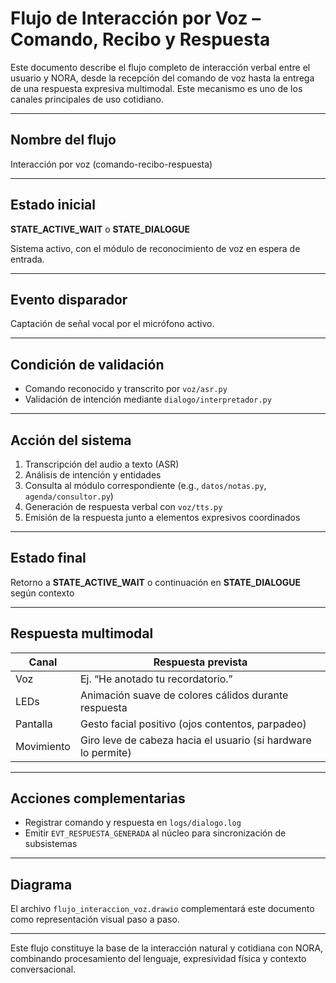 # Flujo de Interacción por Voz – Comando, Recibo y Respuesta

Este documento describe el flujo completo de interacción verbal entre el usuario y NORA, desde la recepción del comando de voz hasta la entrega de una respuesta expresiva multimodal. Este mecanismo es uno de los canales principales de uso cotidiano.

---

## Nombre del flujo

Interacción por voz (comando-recibo-respuesta)

---

## Estado inicial

**STATE\_ACTIVE\_WAIT** o **STATE\_DIALOGUE**

Sistema activo, con el módulo de reconocimiento de voz en espera de entrada.

---

## Evento disparador

Captación de señal vocal por el micrófono activo.

---

## Condición de validación

* Comando reconocido y transcrito por `voz/asr.py`
* Validación de intención mediante `dialogo/interpretador.py`

---

## Acción del sistema

1. Transcripción del audio a texto (ASR)
2. Análisis de intención y entidades
3. Consulta al módulo correspondiente (e.g., `datos/notas.py`, `agenda/consultor.py`)
4. Generación de respuesta verbal con `voz/tts.py`
5. Emisión de la respuesta junto a elementos expresivos coordinados

---

## Estado final

Retorno a **STATE\_ACTIVE\_WAIT** o continuación en **STATE\_DIALOGUE** según contexto

---

## Respuesta multimodal

| Canal      | Respuesta prevista                                            |
| ---------- | ------------------------------------------------------------- |
| Voz        | Ej. “He anotado tu recordatorio.”                             |
| LEDs       | Animación suave de colores cálidos durante respuesta          |
| Pantalla   | Gesto facial positivo (ojos contentos, parpadeo)              |
| Movimiento | Giro leve de cabeza hacia el usuario (si hardware lo permite) |

---

## Acciones complementarias

* Registrar comando y respuesta en `logs/dialogo.log`
* Emitir `EVT_RESPUESTA_GENERADA` al núcleo para sincronización de subsistemas

---

## Diagrama

El archivo `flujo_interaccion_voz.drawio` complementará este documento como representación visual paso a paso.

---

Este flujo constituye la base de la interacción natural y cotidiana con NORA, combinando procesamiento del lenguaje, expresividad física y contexto conversacional.
